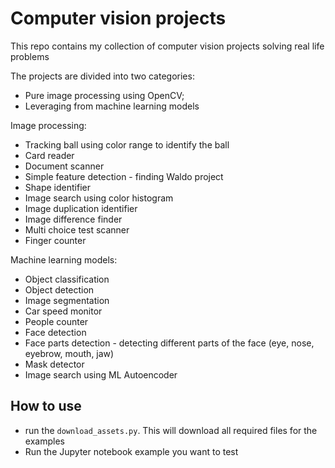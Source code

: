 # Computer vision projects

This repo contains my collection of computer vision projects solving real life problems



The projects are divided into two categories: 
- Pure image processing using OpenCV; 
- Leveraging from machine learning models

Image processing:
- Tracking ball using color range to identify the ball
- Card reader
- Document scanner 
- Simple feature detection - finding Waldo project
- Shape identifier
- Image search using color histogram 
- Image duplication identifier
- Image difference finder
- Multi choice test scanner
- Finger counter

Machine learning models:
- Object classification
- Object detection
- Image segmentation
- Car speed monitor
- People counter
- Face detection
- Face parts detection - detecting different parts of the face (eye, nose, eyebrow, mouth, jaw)
- Mask detector
- Image search using ML Autoencoder


## How to use
- run the `download_assets.py`. This will download all required files for the examples
- Run the Jupyter notebook example you want to test
 